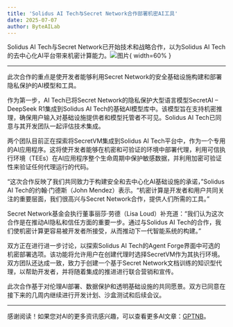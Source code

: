 ```yaml
---
title: 'Solidus AI Tech与Secret Network合作部署机密AI工具'
date: 2025-07-07
author: ByteAILab
---
```


Solidus AI Tech与Secret Network已开始技术和战略合作，以为Solidus AI Tech的去中心化AI平台带来机密计算能力。![图片](https://ai-techpark.com/wp-content/uploads/Solidus-AI.jpg){ width=60% }

---
此次合作的重点是使开发者能够利用Secret Network的安全基础设施构建和部署隐私保护的AI模型和工具。

作为第一步，AI Tech已将Secret Network的隐私保护大型语言模型SecretAI – DeepSeek R1集成到Solidus AI Tech的基础AI模型库中。该模型旨在支持机密推理，确保用户输入对基础设施提供者和模型托管者不可见。Solidus AI Tech已同意与其开发团队一起评估技术集成。

两个团队目前正在探索将SecretVM集成到Solidus AI Tech平台中，作为一个专用的AI应用程序。这将使开发者能够在机密和可验证的环境中部署代理，利用可信执行环境（TEEs）在AI应用程序整个生命周期中保护敏感数据，并利用加密可验证性来验证任何代理运行的代码。

“这次合作反映了我们共同致力于构建安全和去中心化AI基础设施的承诺，”Solidus AI Tech的约翰·门德斯（John Mendez）表示。“机密计算是开发者和用户共同关注的重要层面，我们很高兴与Secret Network合作，提供人们所需的工具。”

Secret Network基金会执行董事丽莎·劳德（Lisa Loud）补充道：“我们认为这次合作是在推动AI隐私和信任方面的重要一步。通过与Solidus AI Tech的合作，我们使机密计算更容易被开发者所接受，从而推动下一代智能系统的构建。”

双方正在进行进一步讨论，以探索Solidus AI Tech的Agent Forge界面中可选的机密部署选项。该功能将允许用户在创建代理时选择SecretVM作为其执行环境。双方团队还达成一致，致力于创建一个基于Secret Network文档训练的知识型代理，以帮助开发者，并将随着集成的推进进行联合营销和宣传。

此次合作基于对伦理AI部署、数据保护和透明基础设施的共同愿景。双方已同意在接下来的几周内继续进行开发计划、沙盒测试和后续会议。

---
感谢阅读！如果您对AI的更多资讯感兴趣，可以查看更多AI文章：[GPTNB](https://gptnb.com)。